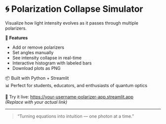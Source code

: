 # 🌀 Polarization Collapse Simulator

Visualize how light intensity evolves as it passes through multiple polarizers.

🎯 **Features**
- Add or remove polarizers
- Set angles manually
- See intensity collapse in real-time
- Interactive histogram with labeled bars
- Download plots as PNG

📦 Built with Python + Streamlit  
📊 Perfect for students, educators, and enthusiasts of quantum optics

🔗 Try it live: https://your-username-polarizer-app.streamlit.app  
*(Replace with your actual link)*

---

> “Turning equations into intuition — one photon at a time.”

